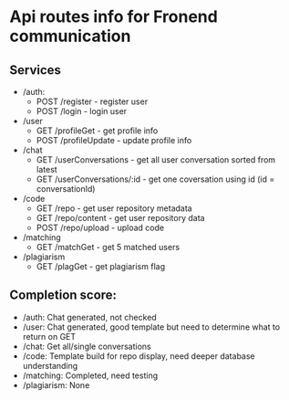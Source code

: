 # Api routes info for Fronend communication

## Services

- /auth:
  - POST /register - register user
  - POST /login - login user
- /user
  - GET /profileGet - get profile info
  - POST /profileUpdate - update profile info
- /chat
  - GET /userConversations - get all user conversation sorted from latest
  - GET /userConversations/:id - get one coversation using id (id = conversationId)
- /code
  - GET /repo - get user repository metadata
  - GET /repo/content - get user repository data
  - POST /repo/upload - upload code
- /matching
  - GET /matchGet - get 5 matched users
- /plagiarism
  - GET /plagGet - get plagiarism flag

## Completion score:

- /auth: Chat generated, not checked
- /user: Chat generated, good template but need to determine what to return on GET
- /chat: Get all/single conversations
- /code: Template build for repo display, need deeper database understanding
- /matching: Completed, need testing
- /plagiarism: None
